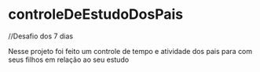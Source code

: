 # controleDeEstudoDosPais
//Desafio dos 7 dias

Nesse projeto foi feito um controle de tempo e atividade dos pais para com seus filhos em relação ao seu estudo
